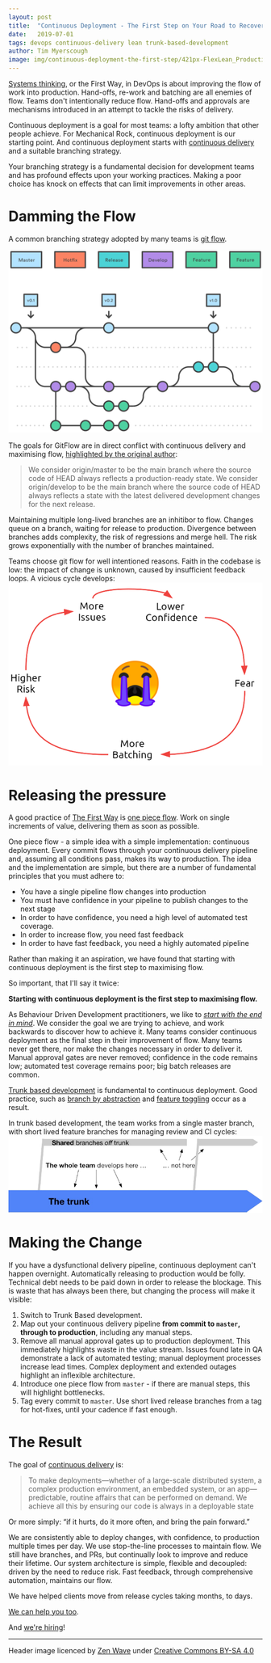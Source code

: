 ```yaml
---
layout: post
title:  "Continuous Deployment - The First Step on Your Road to Recovery"
date:   2019-07-01
tags: devops continuous-delivery lean trunk-based-development
author: Tim Myerscough
image: img/continuous-deployment-the-first-step/421px-FlexLean_Production_Line.jpg
---
```

[Systems thinking](https://itrevolution.com/the-three-ways-principles-underpinning-devops/), or the First Way, in DevOps is about improving the flow of work into production.  Hand-offs, re-work and batching are all enemies of flow.  Teams don't intentionally reduce flow.  Hand-offs and approvals are mechanisms introduced in an attempt to tackle the risks of delivery.    

Continuous deployment is a goal for most teams: a lofty ambition that other people achieve.  For Mechanical Rock, continuous deployment is our starting point.  And continuous deployment starts with [continuous delivery](https://continuousdelivery.com/) and a suitable branching strategy.

Your branching strategy is a fundamental decision for development teams and has profound effects upon your working practices.  Making a poor choice has knock on effects that can limit improvements in other areas.  

# Damming the Flow

A common branching strategy adopted by many teams is [git flow](https://www.atlassian.com/git/tutorials/comparing-workflows/gitflow-workflow).  

[![GitFlow diagram](/img/continuous-deployment-the-first-step/gitflow.svg)](https://www.atlassian.com/git/tutorials/comparing-workflows/gitflow-workflow)

The goals for GitFlow are in direct conflict with continuous delivery and maximising flow, [highlighted by the original author](https://nvie.com/posts/a-successful-git-branching-model/):
> We consider origin/master to be the main branch where the source code of HEAD always reflects a production-ready state.
> We consider origin/develop to be the main branch where the source code of HEAD always reflects a state with the latest delivered development changes for the next release.

Maintaining multiple long-lived branches are an inhitibor to flow.  Changes queue on a branch, waiting for release to production.  Divergence between branches adds complexity, the risk of regressions and merge hell.  The risk grows exponentially with the number of branches maintained.  

Teams choose git flow for well intentioned reasons.  Faith in the codebase is low: the impact of change is unknown, caused by insufficient feedback loops.  A vicious cycle develops:
![more issues -> lower confidence -> fear -> more batching -> higher risk](/img/continuous-deployment-the-first-step/batching-vicious-cycle.png)

# Releasing the pressure

A good practice of [The First Way](https://itrevolution.com/the-three-ways-principles-underpinning-devops/) is [one piece flow](https://www.kaizenworld.com/kaizen/one-piece-flow.html).  Work on single increments of value, delivering them as soon as possible.  

One piece flow - a simple idea with a simple implementation: continuous deployment. Every commit flows through your continuous delivery pipeline and, assuming all conditions pass, makes its way to production.  The idea and the implementation are simple, but there are a number of fundamental principles that you must adhere to:
 - You have a single pipeline flow changes into production
 - You must have confidence in your pipeline to publish changes to the next stage
 - In order to have confidence, you need a high level of automated test coverage.
 - In order to increase flow, you need fast feedback
 - In order to have fast feedback, you need a highly automated pipeline
 
Rather than making it an aspiration, we have found that starting with continuous deployment is the first step to maximising flow.  

So important, that I'll say it twice:

**Starting with continuous deployment is the first step to maximising flow.**

As Behaviour Driven Development practitioners, we like to [_start with the end in mind_](https://cucumber.io/blog/cukeup-au-2015-videos/#sharon-robson).  We consider the goal we are trying to achieve, and work backwards to discover how to achieve it.  Many teams consider continuous deployment as the final step in their improvement of flow.  Many teams never get there, nor make the changes necessary in order to deliver it.  Manual approval gates are never removed; confidence in the code remains low; automated test coverage remains poor; big batch releases are common.

 [Trunk based development](https://trunkbaseddevelopment.com/) is fundamental to continuous deployment.  Good practice, such as [branch by abstraction](https://martinfowler.com/bliki/BranchByAbstraction.html) and [feature toggling](https://en.wikipedia.org/wiki/Feature_toggle) occur as a result.

In trunk based development, the team works from a single master branch, with short lived feature branches for managing review and CI cycles:
[![Trunk Based Development diagram](/img/continuous-deployment-the-first-step/tbd.png)](http://trunkbaseddevelopment.com/)

# Making the Change

If you have a dysfunctional delivery pipeline, continuous deployment can't happen overnight.  Automatically releasing to production would be folly.  Technical debt needs to be paid down in order to release the blockage.  This is waste that has always been there, but changing the process will make it visible:
1. Switch to Trunk Based development.  
1. Map out your continuous delivery pipeline **from commit to `master`, through to production**, including any manual steps.  
1. Remove all manual approval gates up to production deployment. This immediately highlights waste in the value stream.  Issues found late in QA demonstrate a lack of automated testing; manual deployment processes increase lead times.  Complex deployment and extended outages highlight an inflexible architecture.
1. Introduce one piece flow from `master` - if there are manual steps, this will highlight bottlenecks.
1. Tag every commit to `master`. Use short lived release branches from a tag for hot-fixes, until your cadence if fast enough.

# The Result
The goal of [continuous delivery](https://continuousdelivery.com/) is:
> To make deployments—whether of a large-scale distributed system, a complex production environment, an embedded system, or an app—predictable, routine affairs that can be performed on demand.
> We achieve all this by ensuring our code is always in a deployable state

Or more simply: “if it hurts, do it more often, and bring the pain forward.”

We are consistently able to deploy changes, with confidence, to production multiple times per day.  We use stop-the-line processes to maintain flow.  We still have branches, and PRs, but continually look to improve and reduce their lifetime.  Our system architecture is simple, flexible and decoupled: driven by the need to reduce risk.  Fast feedback, through comprehensive automation, maintains our flow.

We have helped clients move from release cycles taking months, to days.

[We can help you too][contact-us].

And [we're hiring][contact-us]! 

----
Header image licenced by [Zen Wave](https://commons.wikimedia.org/wiki/File:FlexLean_Production_Line.jpg) under [Creative Commons BY-SA 4.0](https://creativecommons.org/licenses/by-sa/4.0/deed.en)

[contact-us]: https://www.mechanicalrock.io/lets-get-started

